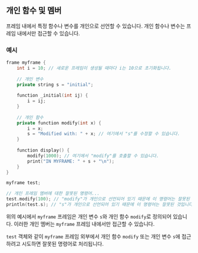 ## 개인 함수 및 멤버

프레임 내에서 특정 함수나 변수를 개인으로 선언할 수 있습니다. 개인 함수나 변수는 프레임 내에서만 접근할 수 있습니다.

### 예시

```cpp
frame myframe {
    int i = 10; // 새로운 프레임이 생성될 때마다 i는 10으로 초기화됩니다.
    
    // 개인 변수
    private string s = "initial";
    
    function _initial(int ij) {
        i = ij;
    }
    
    // 개인 함수
    private function modify(int x) {
        i = x;
        s = "Modified with: " + x; // 여기에서 "s"를 수정할 수 있습니다.
    }
    
    function display() {
        modify(1000); // 여기에서 "modify"를 호출할 수 있습니다.
        print("IN MYFRAME: " + s + "\n");
    }
}

myframe test;

// 개인 프레임 멤버에 대한 잘못된 명령어...
test.modify(100); // "modify"가 개인으로 선언되어 있기 때문에 이 명령어는 잘못된 것입니다.
println(test.s); // "s"가 개인으로 선언되어 있기 때문에 이 명령어는 잘못된 것입니다.
```

위의 예시에서 `myframe` 프레임은 개인 변수 `s`와 개인 함수 `modify`로 정의되어 있습니다. 이러한 개인 멤버는 `myframe` 프레임 내에서만 접근할 수 있습니다.

`test` 객체와 같이 `myframe` 프레임 외부에서 개인 함수 `modify` 또는 개인 변수 `s`에 접근하려고 시도하면 잘못된 명령어로 처리됩니다.